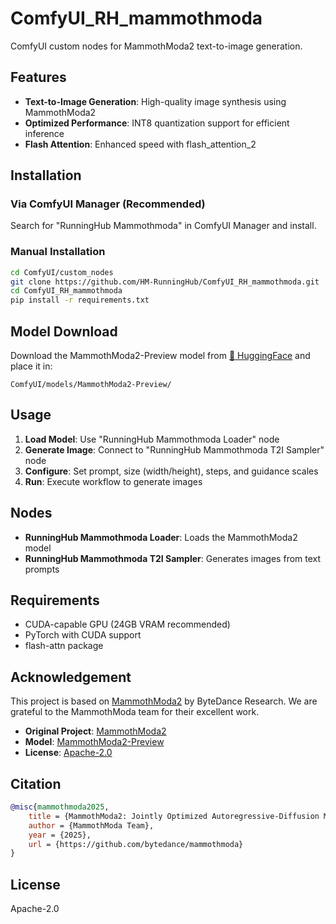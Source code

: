 # ComfyUI_RH_mammothmoda

ComfyUI custom nodes for MammothModa2 text-to-image generation.

## Features

- **Text-to-Image Generation**: High-quality image synthesis using MammothModa2
- **Optimized Performance**: INT8 quantization support for efficient inference
- **Flash Attention**: Enhanced speed with flash_attention_2

## Installation

### Via ComfyUI Manager (Recommended)
Search for "RunningHub Mammothmoda" in ComfyUI Manager and install.

### Manual Installation
```bash
cd ComfyUI/custom_nodes
git clone https://github.com/HM-RunningHub/ComfyUI_RH_mammothmoda.git
cd ComfyUI_RH_mammothmoda
pip install -r requirements.txt
```

## Model Download

Download the MammothModa2-Preview model from [🤗 HuggingFace](https://huggingface.co/bytedance-research/MammothModa2-Preview) and place it in:
```
ComfyUI/models/MammothModa2-Preview/
```

## Usage

1. **Load Model**: Use "RunningHub Mammothmoda Loader" node
2. **Generate Image**: Connect to "RunningHub Mammothmoda T2I Sampler" node
3. **Configure**: Set prompt, size (width/height), steps, and guidance scales
4. **Run**: Execute workflow to generate images

## Nodes

- **RunningHub Mammothmoda Loader**: Loads the MammothModa2 model
- **RunningHub Mammothmoda T2I Sampler**: Generates images from text prompts

## Requirements

- CUDA-capable GPU (24GB VRAM recommended)
- PyTorch with CUDA support
- flash-attn package

## Acknowledgement

This project is based on [MammothModa2](https://huggingface.co/bytedance-research/MammothModa2-Preview) by ByteDance Research. We are grateful to the MammothModa team for their excellent work.

- **Original Project**: [MammothModa2](https://github.com/bytedance/mammothmoda)
- **Model**: [MammothModa2-Preview](https://huggingface.co/bytedance-research/MammothModa2-Preview)
- **License**: [Apache-2.0](https://opensource.org/licenses/Apache-2.0)

## Citation

```bibtex
@misc{mammothmoda2025,
    title = {MammothModa2: Jointly Optimized Autoregressive-Diffusion Models for Unified Multimodal Understanding and Generation},
    author = {MammothModa Team},
    year = {2025},
    url = {https://github.com/bytedance/mammothmoda}
}
```

## License

Apache-2.0

